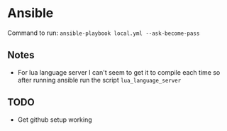 # Ansible
Command to run: `ansible-playbook local.yml --ask-become-pass`

## Notes
* For lua language server I can't seem to get it to compile each time so after running ansible run the script `lua_language_server`

## TODO
* Get github setup working

